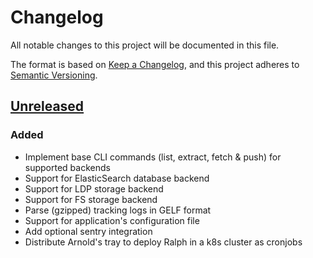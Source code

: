 # Changelog

All notable changes to this project will be documented in this file.

The format is based on [Keep a Changelog](https://keepachangelog.com/en/1.0.0/),
and this project adheres to [Semantic
Versioning](https://semver.org/spec/v2.0.0.html).

## [Unreleased]

### Added

- Implement base CLI commands (list, extract, fetch & push) for supported
  backends
- Support for ElasticSearch database backend
- Support for LDP storage backend
- Support for FS storage backend
- Parse (gzipped) tracking logs in GELF format
- Support for application's configuration file
- Add optional sentry integration
- Distribute Arnold's tray to deploy Ralph in a k8s cluster as cronjobs

[unreleased]: https://github.com/openfun/ralph
